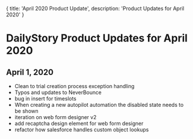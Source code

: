 {
	title: 'April 2020 Product Update',
	description: 'Product Updates for April 2020'
}
# DailyStory Product Updates for April 2020
## April 1, 2020
* Clean to trial creation process exception handling
* Typos and updates to NeverBounce
* bug in insert for timeslots
* When creating a new autopilot automation the disabled state needs to be shown
* iteration on web form designer v2
* add recaptcha design element for web form designer
* refactor how salesforce handles custom object lookups
